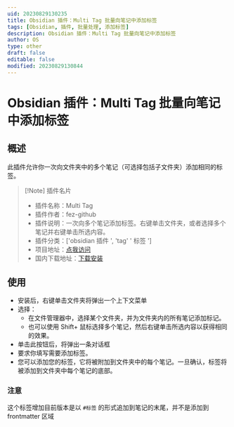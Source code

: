 ```yaml
---
uid: 20230829130235
title: Obsidian 插件：Multi Tag 批量向笔记中添加标签
tags: [Obsidian, 插件, 批量处理, 添加标签]
description: Obsidian 插件：Multi Tag 批量向笔记中添加标签
author: OS
type: other
draft: false
editable: false
modified: 20230829130844
---
```


# Obsidian 插件：Multi Tag 批量向笔记中添加标签

## 概述

此插件允许你一次向文件夹中的多个笔记（可选择包括子文件夹）添加相同的标签。

> [!Note] 插件名片
> - 插件名称：Multi Tag
> - 插件作者：fez-github
> - 插件说明：一次向多个笔记添加标签。右键单击文件夹，或者选择多个笔记并右键单击所选内容。
> - 插件分类：['obsidian 插件 ', 'tag' ' 标签 ']
> - 项目地址：[点我访问](https://github.com/fez-github/obsidian-multi-tag)
> - 国内下载地址：[下载安装](https://pkmer.cn/products/plugin/pluginMarket/?Multi-Tag)

## 使用

- 安装后，右键单击文件夹将弹出一个上下文菜单
- 选择：
	- 在文件管理器中，选择某个文件夹，并为文件夹内的所有笔记添加标记。
	- 也可以使用 Shift+ 鼠标选择多个笔记，然后右键单击所选内容以获得相同的效果。
- 单击此按钮后，将弹出一条对话框
- 要求你填写需要添加标签。
- 您可以添加您的标签，它将被附加到文件夹中的每个笔记。一旦确认，标签将被添加到文件夹中每个笔记的底部。

### 注意

这个标签增加目前版本是以 `#标签` 的形式追加到笔记的末尾，并不是添加到 frontmatter 区域